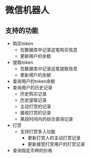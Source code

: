 # 微信机器人

## 支持的功能

*   购买token
    *   在数据库中记录这笔购买信息
    *   更新用户的余额
*   提取token
    *   在数据库中记录这笔提取信息
    *   更新用户的余额    
*   查询用户的token余额
*   查询用户的历史记录
    *   历史购买记录
    *   历史提取记录
    *   主动打赏的记录
    *   接收打赏的记录
    *   某段时间内的综合查询记录
*   打赏
    *   支持打赏多人功能
        *   更新打赏人的主动打赏记录
        *   更新接受打赏用户的打赏记录
*   查询指定币种的价格
                